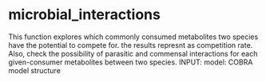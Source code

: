 # microbial_interactions
This function explores which commonly consumed metabolites two species have the potential to compete for. the results represnt as competition rate.
Also, check the possibility of parasitic and commensal interactions for each given-consumer metabolites between two species.
INPUT:
model:  COBRA model structure
